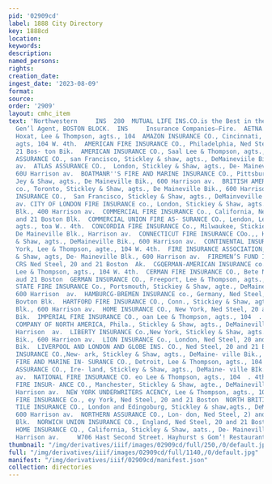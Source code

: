 ```yaml
---
pid: '02909cd'
label: 1888 City Directory
key: 1888cd
location: 
keywords: 
description: 
named_persons: 
rights: 
creation_date: 
ingest_date: '2023-08-09'
format: 
source: 
order: '2909'
layout: cmhc_item
text: 'Northwestern     INS  280  MUTUAL LIFE INS.CO.is the Best in theWorld NED STEEL,
  Gen’l Agent, BOSTON BLOCK.  INS     Insurance Companies—Fire.  AETNA INSURANCE CO.,  Set
  Hoxat, Lee & Thompson, agts., 104  AMAZON INSURANCE CO., Cincinnati, Lee & Thompson,
  agts, 104 W. 4th.  AMERICAN FIRE INSURANCE CO., Philadelphia, Ned Steel, 20 and
  21 Bos- ton Bik.  AMERICAN INSURANCE CO., Saal Lee & Thompson, agts., 104  - 4th.  ANGLO-NEVADA
  ASSURANCE CO., san Francisco, Stickley & shaw, agts., DeMaineviile Bik., 600 Harrison
  av.  ATLAS ASSURANCE CO.,  London, Stickley & Shaw, agts., De- Maineville Bik.,
  60U Harrison av.  BOATMANR''S FIRE AND MARINE INSURANCE CO., Pittsburgh, Stick-
  Jey & Shaw, agts., De Maineville Bik., 600 Harrison av.  BRITISH AMERICA ASSURANCE
  co., Toronto, Stickley & Shaw, agts., De Maineville Bik., 600 Harrison av.  CALIFORNIA
  INSURANCE CO.,  San Francisco, Stickley & Shaw, agts., DeMainveville Bik., 600 Harrieon
  av. CITY OF LONDON FIRE INSURANCE co., London, Stickiey & Shaw, agts.,  DeMainevilie
  Blk., 400 Harrison av.  COMMERCIAL FIRE INSURANCE Co., California, Ned Steel, 20
  and 21 Boston Blk.  COMMERCIAL UNION FIRE AS- SURANCE CO., Lendon, Lee & Thompson,
  agts., toa W.. 4th.  CONCORDIA FIRE INSURANCE Co., Milwaukee, Stickiey & Shaw, agts.,
  De Maineville Blk., Harrison av.  CONNECTICUT FIRE INSURANCE COo.,, Hartford, Stickley
  & Shaw, agts., DeMaineville Bik., 600 Harrison av.  CONTINENTAL INSURANCE CO., New
  York, Lee & Thompson, agte., 104 W. 4th.  FIRE INSURANCE ASSOCIATION, London, Stickley
  & Shaw, agts, De- Maineville Blk., 600 Harrison av.  FIREMEN’S FUND INSURANCE CO.,
  CRS Ned Steel, 20 and 21 Boston  Ak.  CGQERMAN-AMERICAN INSURANCE co., New York,
  Lee & Thompson, agts., 104 W. 4th.  CERMAN FIRE INSURANCE CO., Bete Ned Steel, 20
  aud 21 Boston  GERMAN INSURANCE CO., Freeport, Lee & Thompson, agts., 104 W. 4th.  CRANITE
  STATE FIRE INSURANCE Co., Portsmouth, Stickiey & Shaw, agte., DeMaineville Blk.,
  600 Harrison  av.  HAMBURCG-BREMEN INSURANCE co., Germany, Ned Steel, 20 and 21
  Bovton Blk.  HARTFORD FIRE INSURANCE CO., Conn., Stickiey & Shaw, agts., De- Maineville
  Blk., 600 Harrison av.  HOME INSURANCE CO., New York, Ned Steel, 20 and 21 Boston
  Bik.  IMPERIAL FIRE INSURANCE CO., oan Lee & Thompson, agts., 104  . 4th. INSURANCE
  COMPANY OF NORTH AMERICA, Phila., Stickley & Shaw, agts., DeMaineville Bik., 600
  Harrison  av.  LIBERTY INSURANCE Co.,New York, Stickley & Shaw, agts., DeMuineville
  Bik., 600 Harrieon av.  LION INSURANCE Co., London, Ned Steel, 20 and 21 Boston
  Bik.  LIVERPOOL AND LONDON AND GLOBE INS. CO., Ned Steel, 20 and 21 Boston Blk.  MERCHANTS
  INSURANCE CO.,New- ark, Stickley & Shaw, agts., DeMaine- ville Bik., Harrison av.  MICHIGAN
  FIRE AND MARINE IN- SURANCE CO., Detroit, Lee & Thompson, agts., 104 W. 4th.  NATIONAL
  ASSURANCE CO., Ire- land, Stickley & Shaw, agts., DeMaine- ville BIk., 600 Harrison
  av.  NATIONAL FIRE INSURANCE CO. eo Lee & Thompson, agts., 104  . 4th.  NEW HAMPSHIRE
  FIRE INSUR- ANCE CO., Manchester, Stickley & Shaw, agte., DeMaineville Blk., 600
  Harrison av.  NEW YORK UNDERWRITERS ACENCY, Lee & Thompson, agts., 104 W.. 4th.  NIAGARA
  FIRE INSURANCE Co., ey York, Ned Steel, 20 and 21 Boston  NORTH BRITISH AND MERCAN-
  TILE INSURANCE CO., London and Edingoburg, Stickley & shaw,agts., DeMaineville Blk.,
  600 Harrison av.  NORTHERN ASSURANCE CO., Lon- don, Ned Steel, 2) and 21 Boston
  Blk.  NORWICH UNION INSURANCE CO., England, Ned Steel, 20 and 21 Boston  OAKLAND
  HOME INSURANCE CQ., California, Stickley & Shaw, aats., De- Maineville Blk., 600
  Harrison av.     W706 Hast Second Street. Hayhurst s Gom’! Restaurant '
thumbnail: "/img/derivatives/iiif/images/02909cd/full/250,/0/default.jpg"
full: "/img/derivatives/iiif/images/02909cd/full/1140,/0/default.jpg"
manifest: "/img/derivatives/iiif/02909cd/manifest.json"
collection: directories
---
```


